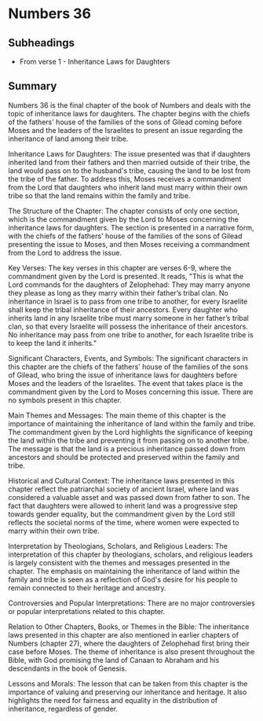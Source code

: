 # Numbers 36

## Subheadings

* From verse 1 - Inheritance Laws for Daughters

## Summary

Numbers 36 is the final chapter of the book of Numbers and deals with the topic of inheritance laws for daughters. The chapter begins with the chiefs of the fathers' house of the families of the sons of Gilead coming before Moses and the leaders of the Israelites to present an issue regarding the inheritance of land among their tribe.

Inheritance Laws for Daughters:
The issue presented was that if daughters inherited land from their fathers and then married outside of their tribe, the land would pass on to the husband's tribe, causing the land to be lost from the tribe of the father. To address this, Moses receives a commandment from the Lord that daughters who inherit land must marry within their own tribe so that the land remains within the family and tribe.

The Structure of the Chapter:
The chapter consists of only one section, which is the commandment given by the Lord to Moses concerning the inheritance laws for daughters. The section is presented in a narrative form, with the chiefs of the fathers' house of the families of the sons of Gilead presenting the issue to Moses, and then Moses receiving a commandment from the Lord to address the issue.

Key Verses:
The key verses in this chapter are verses 6-9, where the commandment given by the Lord is presented. It reads, "This is what the Lord commands for the daughters of Zelophehad: They may marry anyone they please as long as they marry within their father’s tribal clan. No inheritance in Israel is to pass from one tribe to another, for every Israelite shall keep the tribal inheritance of their ancestors. Every daughter who inherits land in any Israelite tribe must marry someone in her father’s tribal clan, so that every Israelite will possess the inheritance of their ancestors. No inheritance may pass from one tribe to another, for each Israelite tribe is to keep the land it inherits."

Significant Characters, Events, and Symbols:
The significant characters in this chapter are the chiefs of the fathers' house of the families of the sons of Gilead, who bring the issue of inheritance laws for daughters before Moses and the leaders of the Israelites. The event that takes place is the commandment given by the Lord to Moses concerning this issue. There are no symbols present in this chapter.

Main Themes and Messages:
The main theme of this chapter is the importance of maintaining the inheritance of land within the family and tribe. The commandment given by the Lord highlights the significance of keeping the land within the tribe and preventing it from passing on to another tribe. The message is that the land is a precious inheritance passed down from ancestors and should be protected and preserved within the family and tribe.

Historical and Cultural Context:
The inheritance laws presented in this chapter reflect the patriarchal society of ancient Israel, where land was considered a valuable asset and was passed down from father to son. The fact that daughters were allowed to inherit land was a progressive step towards gender equality, but the commandment given by the Lord still reflects the societal norms of the time, where women were expected to marry within their own tribe.

Interpretation by Theologians, Scholars, and Religious Leaders:
The interpretation of this chapter by theologians, scholars, and religious leaders is largely consistent with the themes and messages presented in the chapter. The emphasis on maintaining the inheritance of land within the family and tribe is seen as a reflection of God's desire for his people to remain connected to their heritage and ancestry.

Controversies and Popular Interpretations:
There are no major controversies or popular interpretations related to this chapter.

Relation to Other Chapters, Books, or Themes in the Bible:
The inheritance laws presented in this chapter are also mentioned in earlier chapters of Numbers (chapter 27), where the daughters of Zelophehad first bring their case before Moses. The theme of inheritance is also present throughout the Bible, with God promising the land of Canaan to Abraham and his descendants in the book of Genesis.

Lessons and Morals:
The lesson that can be taken from this chapter is the importance of valuing and preserving our inheritance and heritage. It also highlights the need for fairness and equality in the distribution of inheritance, regardless of gender.